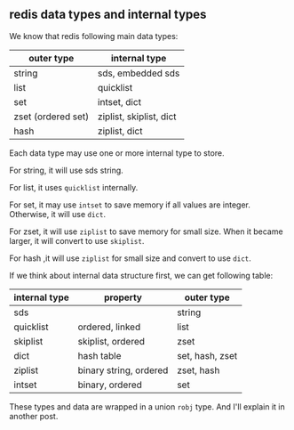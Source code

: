 <!---
tags: redis, data type
-->

## redis data types and internal types

We know that redis following main data types:

| outer type         | internal type           |
| ------------------ | ----------------------- |
| string             | sds, embedded sds       |
| list               | quicklist               |
| set                | intset, dict            |
| zset (ordered set) | ziplist, skiplist, dict |
| hash               | ziplist, dict           |


Each data type may use one or more internal type to store.

For string, it will use sds string.

For list, it uses `quicklist` internally.

For set, it may use `intset` to save memory if all values are integer. Otherwise, it
 will use `dict`.

For zset, it will use `ziplist` to save memory for small size. When it became larger,
 it will convert to use `skiplist`.

For hash ,it will use `ziplist` for small size and convert to use `dict`.

If we think about internal data structure first, we can get following table:

| internal type | property               | outer type      |
| ------------- | ---------------------- | --------------- |
| sds           |                        | string          |
| quicklist     | ordered, linked        | list            |
| skiplist      | skiplist, ordered      | zset            |
| dict          | hash table             | set, hash, zset |
| ziplist       | binary string, ordered | zset, hash      |
| intset        | binary, ordered        | set             |

These types and data are wrapped in a union `robj` type. And I'll explain it in another
 post.
